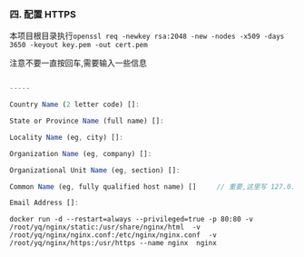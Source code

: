 ### 四. 配置 HTTPS 

本项目根目录执行`openssl req -newkey rsa:2048 -new -nodes -x509 -days 3650 -keyout key.pem -out cert.pem`  

注意不要一直按回车,需要输入一些信息

```js

-----

Country Name (2 letter code) []:

State or Province Name (full name) []:

Locality Name (eg, city) []:

Organization Name (eg, company) []:

Organizational Unit Name (eg, section) []:

Common Name (eg, fully qualified host name) []     // 重要,这里写 127.0.0.1

Email Address []:

```




    docker run -d --restart=always --privileged=true -p 80:80 -v /root/yq/nginx/static:/usr/share/nginx/html  -v /root/yq/nginx/nginx.conf:/etc/nginx/nginx.conf  -v /root/yq/nginx/https:/usr/https --name nginx  nginx


